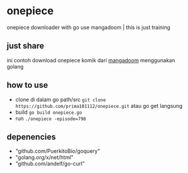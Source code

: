 # onepiece
onepiece downloader with go use mangadoom | this is just training

## just share
ini contoh download onepiece komik dari [mangadoom](http://mangadoom.co/) menggunakan golang

## how to use
- clone di dalam go path/src `git clone https://github.com/prima101112/onepiece.git` atau go get langsung
- build `go build onepiece.go`
- run `./onepiece -episode=798`

## depenencies
- "github.com/PuerkitoBio/goquery"
- "golang.org/x/net/html"
- "github.com/andelf/go-curl"



